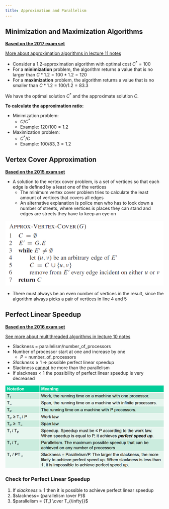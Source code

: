 ```yaml
---
title: Approximation and Parallelism
---
```




## Minimization and Maximization Algorithms

[**Based on the 2017 exam set**](../extra/exam-sets/2017-aalg-exam.pdf)

[More about approximation algorithms in lecture 11 notes](../11-approximation.md)

- Consider a 1.2-approximation algorithm with optimal cost $C^* = 100$
- For a **minimization** problem, the algorithm returns a value that is no larger than $C*1.2 = 100 * 1.2 = 120$
- For a **maximization** problem, the algorithm returns a value that is no smaller than $C*1.2 = 100 / 1.2 = 83.3$



We have the optimal solution $C^*$ and the approximate solution $C$. 

**To calculate the approximation ratio:**

- Minimization problem:
    - $C / C^*$
    - Example: $120 / 100 = 1.2$
- Maximization problem:
    - $C^* / C$
    - Example: $100 / 83,3 = 1.2$





## Vertex Cover Approximation

[**Based on the 2015 exam set**](../extra/exam-sets/2015-aalg-exam.pdf)



- A solution to the vertex cover problem, is a set of vertices so that each edge is defined by a least one of the vertices
    - The minimum vertex cover problem tries to calculate the least amount of vertices that covers all edges
    - An alternative explanation is police men who has to look down a number of streets, where vertices is places they can stand and edges are streets they have to keep an eye on

![img](images/approx-and-parallel/unknown.png)

- There must always be an even number of vertices in the result, since the algorithm always picks a pair of vertices in line 4 and 5









## Perfect Linear Speedup

[**Based on the 2016 exam set**](../extra/exam-sets/2016-aalg-exam.pdf)

[See more about multithreaded algorithms in lecture 10 notes](../10-multithreaded-algorithms.md)

- Slackness = parallelism/number_of_processors
- Number of processor start at one and increase by one 
    - $P$ = number_of_processors
- $Slackness \geq 1$ $\Rightarrow$ possible perfect linear speedup
- Slackness <u>cannot</u> be more than the parallelism 
- If slackness < 1 the possibility of perfect linear speedup is very decreased

![image-20200604111653042](images/approx-and-parallel/image-20200604111653042.png)



### Check for Perfect Linear Speedup

1. If $slackness \geq 1$  then it is possible to achieve perfect linear speedup
2. $slackness= {parallelism \over P}$
3. $parallelism = {T_1 \over T_{\infty}}$

